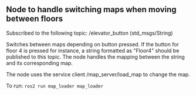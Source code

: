 ## Node to handle switching maps when moving between floors

Subscribed to the following topic:
/elevator_button (std_msgs/String)

Switches between maps depending on button pressed. 
If the button for floor 4 is pressed for instance, a string formatted as "Floor4" should be published to this topic. 
The node handles the mapping between the string and its corresponding map. 

The node uses the service client /map_server/load_map to change the map. 

To run:
```ros2 run map_loader map_loader```
